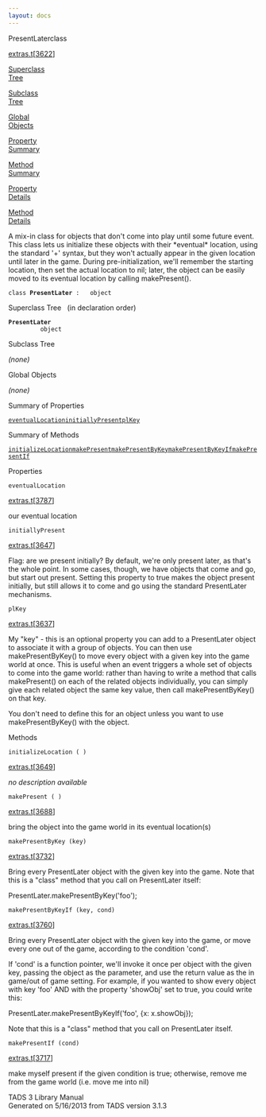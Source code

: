 ```yaml
---
layout: docs
---
```

<span class="title">PresentLater</span><span class="type">class</span>

[extras.t](../file/extras.t.html)\[[3622](../source/extras.t.html#3622)\]

[Superclass  
Tree](#_SuperClassTree_)

[Subclass  
Tree](#_SubClassTree_)

[Global  
Objects](#_ObjectSummary_)

[Property  
Summary](#_PropSummary_)

[Method  
Summary](#_MethodSummary_)

[Property  
Details](#_Properties_)

[Method  
Details](#_Methods_)



A mix-in class for objects that don't come into play until some future
event. This class lets us initialize these objects with their
\*eventual\* location, using the standard '+' syntax, but they won't
actually appear in the given location until later in the game. During
pre-initialization, we'll remember the starting location, then set the
actual location to nil; later, the object can be easily moved to its
eventual location by calling makePresent().

`class `**`PresentLater`**` :   object`



<span id="_SuperClassTree_"></span>



<span class="hdln">Superclass Tree</span>   (in declaration order)



**`PresentLater`**  
`         object`  
<span id="_SubClassTree_"></span>



<span class="hdln">Subclass Tree</span>  



*(none)* <span id="_ObjectSummary_"></span>



<span class="hdln">Global Objects</span>  



*(none)* <span id="_PropSummary_"></span>



<span class="hdln">Summary of Properties</span>  



[`eventualLocation`](#eventualLocation)[`initiallyPresent`](#initiallyPresent)[`plKey`](#plKey)

<span id="_MethodSummary_"></span>



<span class="hdln">Summary of Methods</span>  



[`initializeLocation`](#initializeLocation)[`makePresent`](#makePresent)[`makePresentByKey`](#makePresentByKey)[`makePresentByKeyIf`](#makePresentByKeyIf)[`makePresentIf`](#makePresentIf)

<span id="_Properties_"></span>



<span class="hdln">Properties</span>  



<span id="eventualLocation"></span>

`eventualLocation`

[extras.t](../file/extras.t.html)\[[3787](../source/extras.t.html#3787)\]



our eventual location



<span id="initiallyPresent"></span>

`initiallyPresent`

[extras.t](../file/extras.t.html)\[[3647](../source/extras.t.html#3647)\]



Flag: are we present initially? By default, we're only present later, as
that's the whole point. In some cases, though, we have objects that come
and go, but start out present. Setting this property to true makes the
object present initially, but still allows it to come and go using the
standard PresentLater mechanisms.



<span id="plKey"></span>

`plKey`

[extras.t](../file/extras.t.html)\[[3637](../source/extras.t.html#3637)\]



My "key" - this is an optional property you can add to a PresentLater
object to associate it with a group of objects. You can then use
makePresentByKey() to move every object with a given key into the game
world at once. This is useful when an event triggers a whole set of
objects to come into the game world: rather than having to write a
method that calls makePresent() on each of the related objects
individually, you can simply give each related object the same key
value, then call makePresentByKey() on that key.

You don't need to define this for an object unless you want to use
makePresentByKey() with the object.



<span id="_Methods_"></span>



<span class="hdln">Methods</span>  



<span id="initializeLocation"></span>

`initializeLocation ( )`

[extras.t](../file/extras.t.html)\[[3649](../source/extras.t.html#3649)\]



*no description available*



<span id="makePresent"></span>

`makePresent ( )`

[extras.t](../file/extras.t.html)\[[3688](../source/extras.t.html#3688)\]



bring the object into the game world in its eventual location(s)



<span id="makePresentByKey"></span>

`makePresentByKey (key)`

[extras.t](../file/extras.t.html)\[[3732](../source/extras.t.html#3732)\]



Bring every PresentLater object with the given key into the game. Note
that this is a "class" method that you call on PresentLater itself:

PresentLater.makePresentByKey('foo');



<span id="makePresentByKeyIf"></span>

`makePresentByKeyIf (key, cond)`

[extras.t](../file/extras.t.html)\[[3760](../source/extras.t.html#3760)\]



Bring every PresentLater object with the given key into the game, or
move every one out of the game, according to the condition 'cond'.

If 'cond' is a function pointer, we'll invoke it once per object with
the given key, passing the object as the parameter, and use the return
value as the in game/out of game setting. For example, if you wanted to
show every object with key 'foo' AND with the property 'showObj' set to
true, you could write this:

PresentLater.makePresentByKeyIf('foo', {x: x.showObj});

Note that this is a "class" method that you call on PresentLater itself.



<span id="makePresentIf"></span>

`makePresentIf (cond)`

[extras.t](../file/extras.t.html)\[[3717](../source/extras.t.html#3717)\]



make myself present if the given condition is true; otherwise, remove me
from the game world (i.e. move me into nil)





TADS 3 Library Manual  
Generated on 5/16/2013 from TADS version 3.1.3


